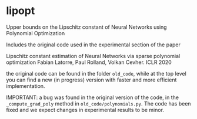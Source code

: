 # lipopt
Upper bounds on the Lipschitz constant of Neural Networks using Polynomial Optimization

Includes the original code used in the experimental section of the paper

Lipschitz constant estimation of Neural Networks via sparse polynomial optimization
Fabian Latorre, Paul Rolland, Volkan Cevher.
ICLR 2020

the original code can be found in the folder `old_code`, while at the top
level you can find a new (in progress) version with faster and more efficient
implementation.

IMPORTANT: a bug was found in the original version of the code, in the
`_compute_grad_poly` method in `old_code/polynomials.py`. The code
has been fixed and we expect changes in experimental results to be minor.
